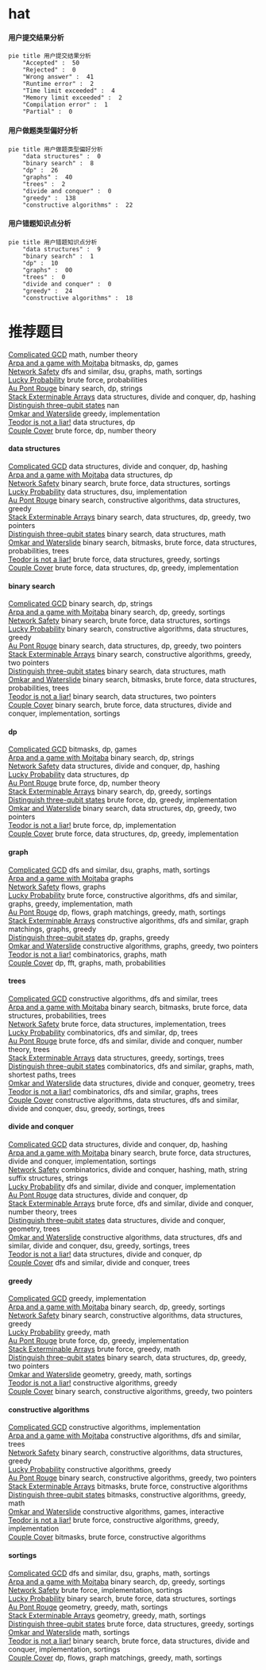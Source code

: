 # hat
<!-- tabs:start -->
#### **用户提交结果分析**

```mermaid
pie title 用户提交结果分析
    "Accepted" :  50
    "Rejected" :  0
    "Wrong answer" :  41
    "Runtime error" :  2
    "Time limit exceeded" :  4
    "Memory limit exceeded" :  2
    "Compilation error" :  1
    "Partial" :  0
```
#### **用户做题类型偏好分析**

```mermaid
pie title 用户做题类型偏好分析
    "data structures" :  0
    "binary search" :  8
    "dp" :  26
    "graphs" :  40
    "trees" :  2
    "divide and conquer" :  0
    "greedy" :  138
    "constructive algorithms" :  22
```
#### **用户错题知识点分析**

```mermaid
pie title 用户错题知识点分析
    "data structures" :  9
    "binary search" :  1
    "dp" :  10
    "graphs" :  00
    "trees" :  0
    "divide and conquer" :  0
    "greedy" :  24
    "constructive algorithms" :  18
```
<!-- tabs:end -->
# 推荐题目
[Complicated GCD](http://codeforces.com/problemset/problem/664/A)		math,
                        number theory		  
[Arpa and a game with Mojtaba](http://codeforces.com/problemset/problem/850/C)		bitmasks,
                        dp,
                        games		  
[Network Safety](http://codeforces.com/problemset/problem/1039/C)		dfs and similar,
                        dsu,
                        graphs,
                        math,
                        sortings		  
[Lucky Probability](http://codeforces.com/problemset/problem/109/B)		brute force,
                        probabilities		  
[Au Pont Rouge](https://codeforces.com/contest/1314/problem/C)		binary search,
                        dp,
                        strings		  
[Stack Exterminable Arrays](http://codeforces.com/problemset/problem/1223/F)		data structures,
                        divide and conquer,
                        dp,
                        hashing		  
[Distinguish three-qubit states](http://codeforces.com/problemset/problem/1116/B1)		nan		  
[Omkar and Waterslide](http://codeforces.com/problemset/problem/1392/C)		greedy,
                        implementation		  
[Teodor is not a liar!](http://codeforces.com/problemset/problem/930/C)		data structures,
                        dp		  
[Couple Cover](http://codeforces.com/problemset/problem/691/F)		brute force,
                        dp,
                        number theory		  
<!-- tabs:start -->
#### **data structures**
[Complicated GCD](http://codeforces.com/problemset/problem/1223/F)		data structures,
                        divide and conquer,
                        dp,
                        hashing		  
[Arpa and a game with Mojtaba](http://codeforces.com/problemset/problem/930/C)		data structures,
                        dp		  
[Network Safety](http://codeforces.com/problemset/problem/1198/B)		binary search,
                        brute force,
                        data structures,
                        sortings		  
[Lucky Probability](http://codeforces.com/problemset/problem/1292/A)		data structures,
                        dsu,
                        implementation		  
[Au Pont Rouge](http://codeforces.com/problemset/problem/1370/E)		binary search,
                        constructive algorithms,
                        data structures,
                        greedy		  
[Stack Exterminable Arrays](http://codeforces.com/problemset/problem/1492/C)		binary search,
                        data structures,
                        dp,
                        greedy,
                        two pointers		  
[Distinguish three-qubit states](http://codeforces.com/problemset/problem/1490/G)		binary search,
                        data structures,
                        math		  
[Omkar and Waterslide](http://codeforces.com/problemset/problem/1479/D)		binary search,
                        bitmasks,
                        brute force,
                        data structures,
                        probabilities,
                        trees		  
[Teodor is not a liar!](http://codeforces.com/problemset/problem/1497/A)		brute force,
                        data structures,
                        greedy,
                        sortings		  
[Couple Cover](http://codeforces.com/problemset/problem/1491/C)		brute force,
                        data structures,
                        dp,
                        greedy,
                        implementation		  
#### **binary search**
[Complicated GCD](https://codeforces.com/contest/1314/problem/C)		binary search,
                        dp,
                        strings		  
[Arpa and a game with Mojtaba](http://codeforces.com/problemset/problem/958/E2)		binary search,
                        dp,
                        greedy,
                        sortings		  
[Network Safety](http://codeforces.com/problemset/problem/1198/B)		binary search,
                        brute force,
                        data structures,
                        sortings		  
[Lucky Probability](http://codeforces.com/problemset/problem/1370/E)		binary search,
                        constructive algorithms,
                        data structures,
                        greedy		  
[Au Pont Rouge](http://codeforces.com/problemset/problem/1492/C)		binary search,
                        data structures,
                        dp,
                        greedy,
                        two pointers		  
[Stack Exterminable Arrays](http://codeforces.com/problemset/problem/1463/D)		binary search,
                        constructive algorithms,
                        greedy,
                        two pointers		  
[Distinguish three-qubit states](http://codeforces.com/problemset/problem/1490/G)		binary search,
                        data structures,
                        math		  
[Omkar and Waterslide](http://codeforces.com/problemset/problem/1479/D)		binary search,
                        bitmasks,
                        brute force,
                        data structures,
                        probabilities,
                        trees		  
[Teodor is not a liar!](http://codeforces.com/problemset/problem/1436/E)		binary search,
                        data structures,
                        two pointers		  
[Couple Cover](http://codeforces.com/problemset/problem/1461/D)		binary search,
                        brute force,
                        data structures,
                        divide and conquer,
                        implementation,
                        sortings		  
#### **dp**
[Complicated GCD](http://codeforces.com/problemset/problem/850/C)		bitmasks,
                        dp,
                        games		  
[Arpa and a game with Mojtaba](https://codeforces.com/contest/1314/problem/C)		binary search,
                        dp,
                        strings		  
[Network Safety](http://codeforces.com/problemset/problem/1223/F)		data structures,
                        divide and conquer,
                        dp,
                        hashing		  
[Lucky Probability](http://codeforces.com/problemset/problem/930/C)		data structures,
                        dp		  
[Au Pont Rouge](http://codeforces.com/problemset/problem/691/F)		brute force,
                        dp,
                        number theory		  
[Stack Exterminable Arrays](http://codeforces.com/problemset/problem/958/E2)		binary search,
                        dp,
                        greedy,
                        sortings		  
[Distinguish three-qubit states](http://codeforces.com/problemset/problem/1499/B)		brute force,
                        dp,
                        greedy,
                        implementation		  
[Omkar and Waterslide](http://codeforces.com/problemset/problem/1492/C)		binary search,
                        data structures,
                        dp,
                        greedy,
                        two pointers		  
[Teodor is not a liar!](https://codeforces.com/contest/1457/problem/C)		brute force,
                        dp,
                        implementation		  
[Couple Cover](http://codeforces.com/problemset/problem/1491/C)		brute force,
                        data structures,
                        dp,
                        greedy,
                        implementation		  
#### **graph**
[Complicated GCD](http://codeforces.com/problemset/problem/1039/C)		dfs and similar,
                        dsu,
                        graphs,
                        math,
                        sortings		  
[Arpa and a game with Mojtaba](http://codeforces.com/problemset/problem/1089/D)		graphs		  
[Network Safety](http://codeforces.com/problemset/problem/1187/G)		flows,
                        graphs		  
[Lucky Probability](http://codeforces.com/problemset/problem/1487/C)		brute force,
                        constructive algorithms,
                        dfs and similar,
                        graphs,
                        greedy,
                        implementation,
                        math		  
[Au Pont Rouge](http://codeforces.com/problemset/problem/1437/C)		dp,
                        flows,
                        graph matchings,
                        greedy,
                        math,
                        sortings		  
[Stack Exterminable Arrays](http://codeforces.com/problemset/problem/1470/D)		constructive algorithms,
                        dfs and similar,
                        graph matchings,
                        graphs,
                        greedy		  
[Distinguish three-qubit states](http://codeforces.com/problemset/problem/1476/C)		dp,
                        graphs,
                        greedy		  
[Omkar and Waterslide](http://codeforces.com/problemset/problem/1304/D)		constructive algorithms,
                        graphs,
                        greedy,
                        two pointers		  
[Teodor is not a liar!](http://codeforces.com/problemset/problem/1475/C)		combinatorics,
                        graphs,
                        math		  
[Couple Cover](http://codeforces.com/problemset/problem/553/E)		dp,
                        fft,
                        graphs,
                        math,
                        probabilities		  
#### **trees**
[Complicated GCD](http://codeforces.com/problemset/problem/29/D)		constructive algorithms,
                        dfs and similar,
                        trees		  
[Arpa and a game with Mojtaba](http://codeforces.com/problemset/problem/1479/D)		binary search,
                        bitmasks,
                        brute force,
                        data structures,
                        probabilities,
                        trees		  
[Network Safety](http://codeforces.com/problemset/problem/1511/C)		brute force,
                        data structures,
                        implementation,
                        trees		  
[Lucky Probability](http://codeforces.com/problemset/problem/1499/F)		combinatorics,
                        dfs and similar,
                        dp,
                        trees		  
[Au Pont Rouge](http://codeforces.com/problemset/problem/1491/E)		brute force,
                        dfs and similar,
                        divide and conquer,
                        number theory,
                        trees		  
[Stack Exterminable Arrays](http://codeforces.com/problemset/problem/1466/D)		data structures,
                        greedy,
                        sortings,
                        trees		  
[Distinguish three-qubit states](http://codeforces.com/problemset/problem/1495/D)		combinatorics,
                        dfs and similar,
                        graphs,
                        math,
                        shortest paths,
                        trees		  
[Omkar and Waterslide](http://codeforces.com/problemset/problem/1303/G)		data structures,
                        divide and conquer,
                        geometry,
                        trees		  
[Teodor is not a liar!](http://codeforces.com/problemset/problem/1454/E)		combinatorics,
                        dfs and similar,
                        graphs,
                        trees		  
[Couple Cover](http://codeforces.com/problemset/problem/1494/D)		constructive algorithms,
                        data structures,
                        dfs and similar,
                        divide and conquer,
                        dsu,
                        greedy,
                        sortings,
                        trees		  
#### **divide and conquer**
[Complicated GCD](http://codeforces.com/problemset/problem/1223/F)		data structures,
                        divide and conquer,
                        dp,
                        hashing		  
[Arpa and a game with Mojtaba](http://codeforces.com/problemset/problem/1461/D)		binary search,
                        brute force,
                        data structures,
                        divide and conquer,
                        implementation,
                        sortings		  
[Network Safety](http://codeforces.com/problemset/problem/1466/G)		combinatorics,
                        divide and conquer,
                        hashing,
                        math,
                        string suffix structures,
                        strings		  
[Lucky Probability](http://codeforces.com/problemset/problem/1490/D)		dfs and similar,
                        divide and conquer,
                        implementation		  
[Au Pont Rouge](https://codeforces.com/contest/1483/problem/C)		data structures,
                        divide and conquer,
                        dp		  
[Stack Exterminable Arrays](http://codeforces.com/problemset/problem/1491/E)		brute force,
                        dfs and similar,
                        divide and conquer,
                        number theory,
                        trees		  
[Distinguish three-qubit states](http://codeforces.com/problemset/problem/1303/G)		data structures,
                        divide and conquer,
                        geometry,
                        trees		  
[Omkar and Waterslide](http://codeforces.com/problemset/problem/1494/D)		constructive algorithms,
                        data structures,
                        dfs and similar,
                        divide and conquer,
                        dsu,
                        greedy,
                        sortings,
                        trees		  
[Teodor is not a liar!](http://codeforces.com/problemset/problem/1482/E)		data structures,
                        divide and conquer,
                        dp		  
[Couple Cover](http://codeforces.com/problemset/problem/566/C)		dfs and similar,
                        divide and conquer,
                        trees		  
#### **greedy**
[Complicated GCD](http://codeforces.com/problemset/problem/1392/C)		greedy,
                        implementation		  
[Arpa and a game with Mojtaba](http://codeforces.com/problemset/problem/958/E2)		binary search,
                        dp,
                        greedy,
                        sortings		  
[Network Safety](http://codeforces.com/problemset/problem/1370/E)		binary search,
                        constructive algorithms,
                        data structures,
                        greedy		  
[Lucky Probability](http://codeforces.com/problemset/problem/1367/B)		greedy,
                        math		  
[Au Pont Rouge](http://codeforces.com/problemset/problem/1499/B)		brute force,
                        dp,
                        greedy,
                        implementation		  
[Stack Exterminable Arrays](http://codeforces.com/problemset/problem/1359/A)		brute force,
                        greedy,
                        math		  
[Distinguish three-qubit states](http://codeforces.com/problemset/problem/1492/C)		binary search,
                        data structures,
                        dp,
                        greedy,
                        two pointers		  
[Omkar and Waterslide](https://codeforces.com/contest/1496/problem/C)		geometry,
                        greedy,
                        math,
                        sortings		  
[Teodor is not a liar!](http://codeforces.com/problemset/problem/1493/A)		constructive algorithms,
                        greedy		  
[Couple Cover](http://codeforces.com/problemset/problem/1463/D)		binary search,
                        constructive algorithms,
                        greedy,
                        two pointers		  
#### **constructive algorithms**
[Complicated GCD](http://codeforces.com/problemset/problem/1054/C)		constructive algorithms,
                        implementation		  
[Arpa and a game with Mojtaba](http://codeforces.com/problemset/problem/29/D)		constructive algorithms,
                        dfs and similar,
                        trees		  
[Network Safety](http://codeforces.com/problemset/problem/1370/E)		binary search,
                        constructive algorithms,
                        data structures,
                        greedy		  
[Lucky Probability](http://codeforces.com/problemset/problem/1493/A)		constructive algorithms,
                        greedy		  
[Au Pont Rouge](http://codeforces.com/problemset/problem/1463/D)		binary search,
                        constructive algorithms,
                        greedy,
                        two pointers		  
[Stack Exterminable Arrays](https://codeforces.com/contest/1456/problem/B)		bitmasks,
                        brute force,
                        constructive algorithms		  
[Distinguish three-qubit states](http://codeforces.com/problemset/problem/1492/D)		bitmasks,
                        constructive algorithms,
                        greedy,
                        math		  
[Omkar and Waterslide](https://codeforces.com/contest/1504/problem/D)		constructive algorithms,
                        games,
                        interactive		  
[Teodor is not a liar!](https://codeforces.com/contest/1483/problem/A)		brute force,
                        constructive algorithms,
                        greedy,
                        implementation		  
[Couple Cover](https://codeforces.com/contest/1457/problem/D)		bitmasks,
                        brute force,
                        constructive algorithms		  
#### **sortings**
[Complicated GCD](http://codeforces.com/problemset/problem/1039/C)		dfs and similar,
                        dsu,
                        graphs,
                        math,
                        sortings		  
[Arpa and a game with Mojtaba](http://codeforces.com/problemset/problem/958/E2)		binary search,
                        dp,
                        greedy,
                        sortings		  
[Network Safety](http://codeforces.com/problemset/problem/653/A)		brute force,
                        implementation,
                        sortings		  
[Lucky Probability](http://codeforces.com/problemset/problem/1198/B)		binary search,
                        brute force,
                        data structures,
                        sortings		  
[Au Pont Rouge](https://codeforces.com/contest/1496/problem/C)		geometry,
                        greedy,
                        math,
                        sortings		  
[Stack Exterminable Arrays](http://codeforces.com/problemset/problem/1495/A)		geometry,
                        greedy,
                        math,
                        sortings		  
[Distinguish three-qubit states](http://codeforces.com/problemset/problem/1497/A)		brute force,
                        data structures,
                        greedy,
                        sortings		  
[Omkar and Waterslide](http://codeforces.com/problemset/problem/1427/A)		math,
                        sortings		  
[Teodor is not a liar!](http://codeforces.com/problemset/problem/1461/D)		binary search,
                        brute force,
                        data structures,
                        divide and conquer,
                        implementation,
                        sortings		  
[Couple Cover](http://codeforces.com/problemset/problem/1437/C)		dp,
                        flows,
                        graph matchings,
                        greedy,
                        math,
                        sortings		  
<!-- tabs:end -->
